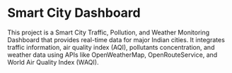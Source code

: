# Smart City Dashboard

This project is a Smart City Traffic, Pollution, and Weather Monitoring Dashboard that provides real-time data for major Indian cities. It integrates traffic information, air quality index (AQI), pollutants concentration, and weather data using APIs like OpenWeatherMap, OpenRouteService, and World Air Quality Index (WAQI).
